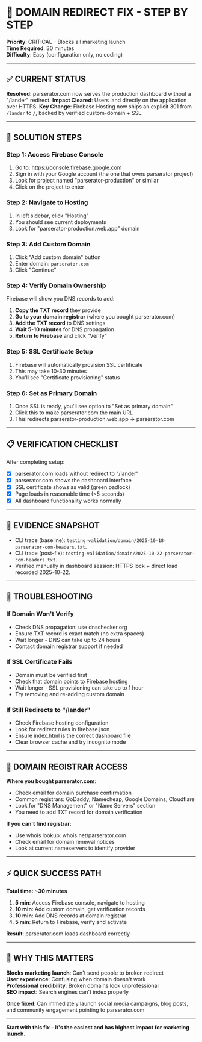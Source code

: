 # 🔴 DOMAIN REDIRECT FIX - STEP BY STEP

**Priority**: CRITICAL - Blocks all marketing launch  
**Time Required**: 30 minutes  
**Difficulty**: Easy (configuration only, no coding)

---

## ✅ CURRENT STATUS

**Resolved**: parserator.com now serves the production dashboard without a "/lander" redirect.
**Impact Cleared**: Users land directly on the application over HTTPS.
**Key Change**: Firebase Hosting now ships an explicit 301 from `/lander` to `/`, backed by verified custom-domain + SSL.

---

## 🔧 SOLUTION STEPS

### **Step 1: Access Firebase Console**
1. Go to: https://console.firebase.google.com
2. Sign in with your Google account (the one that owns parserator project)
3. Look for project named "parserator-production" or similar
4. Click on the project to enter

### **Step 2: Navigate to Hosting**
1. In left sidebar, click "Hosting"
2. You should see current deployments
3. Look for "parserator-production.web.app" domain

### **Step 3: Add Custom Domain**
1. Click "Add custom domain" button
2. Enter domain: `parserator.com`
3. Click "Continue"

### **Step 4: Verify Domain Ownership**
Firebase will show you DNS records to add:
1. **Copy the TXT record** they provide
2. **Go to your domain registrar** (where you bought parserator.com)
3. **Add the TXT record** to DNS settings
4. **Wait 5-10 minutes** for DNS propagation
5. **Return to Firebase** and click "Verify"

### **Step 5: SSL Certificate Setup**
1. Firebase will automatically provision SSL certificate
2. This may take 10-30 minutes
3. You'll see "Certificate provisioning" status

### **Step 6: Set as Primary Domain**
1. Once SSL is ready, you'll see option to "Set as primary domain"
2. Click this to make parserator.com the main URL
3. This redirects parserator-production.web.app → parserator.com

---

## 📋 VERIFICATION CHECKLIST

After completing setup:
- [x] parserator.com loads without redirect to "/lander"
- [x] parserator.com shows the dashboard interface
- [x] SSL certificate shows as valid (green padlock)
- [x] Page loads in reasonable time (<5 seconds)
- [x] All dashboard functionality works normally

---

## 📂 EVIDENCE SNAPSHOT

- CLI trace (baseline): `testing-validation/domain/2025-10-18-parserator-com-headers.txt`.
- CLI trace (post-fix): `testing-validation/domain/2025-10-22-parserator-com-headers.txt`.
- Verified manually in dashboard session: HTTPS lock + direct load recorded 2025-10-22.

---

## 🚨 TROUBLESHOOTING

### **If Domain Won't Verify**
- Check DNS propagation: use dnschecker.org
- Ensure TXT record is exact match (no extra spaces)
- Wait longer - DNS can take up to 24 hours
- Contact domain registrar support if needed

### **If SSL Certificate Fails**
- Domain must be verified first
- Check that domain points to Firebase hosting
- Wait longer - SSL provisioning can take up to 1 hour
- Try removing and re-adding custom domain

### **If Still Redirects to "/lander"**
- Check Firebase hosting configuration
- Look for redirect rules in firebase.json
- Ensure index.html is the correct dashboard file
- Clear browser cache and try incognito mode

---

## 📱 DOMAIN REGISTRAR ACCESS

**Where you bought parserator.com**:
- Check email for domain purchase confirmation
- Common registrars: GoDaddy, Namecheap, Google Domains, Cloudflare
- Look for "DNS Management" or "Name Servers" section
- You need to add TXT record for domain verification

**If you can't find registrar**:
- Use whois lookup: whois.net/parserator.com
- Check email for domain renewal notices
- Look at current nameservers to identify provider

---

## ⚡ QUICK SUCCESS PATH

**Total time: ~30 minutes**
1. **5 min**: Access Firebase console, navigate to hosting
2. **10 min**: Add custom domain, get verification records  
3. **10 min**: Add DNS records at domain registrar
4. **5 min**: Return to Firebase, verify and activate

**Result**: parserator.com loads dashboard correctly

---

## 🎯 WHY THIS MATTERS

**Blocks marketing launch**: Can't send people to broken redirect  
**User experience**: Confusing when domain doesn't work  
**Professional credibility**: Broken domains look unprofessional  
**SEO impact**: Search engines can't index properly

**Once fixed**: Can immediately launch social media campaigns, blog posts, and community engagement pointing to parserator.com

---

**Start with this fix - it's the easiest and has highest impact for marketing launch.**